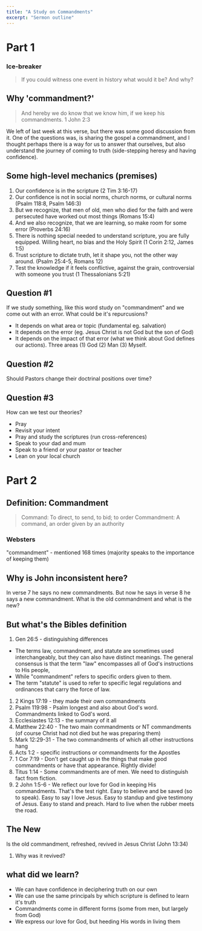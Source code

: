 ```yaml
---
title: "A Study on Commandments"
excerpt: "Sermon outline"
---
```


# Part 1

### Ice-breaker
> If you could witness one event in history what would it be?  And why?

## Why 'commandment?'
> And hereby we do know that we know him, if we keep his commandments. 1 John 2:3

We left of last week at this verse, but there was some good discussion from it.
One of the questions was, is sharing the gospel a commandment, and I thought perhaps
there is a way for us to answer that ourselves, but also understand the 
journey of coming to truth (side-stepping heresy and having confidence).

## Some high-level mechanics (premises)
1. Our confidence is in the scripture (2 Tim 3:16-17)
1. Our confidence is not in social norms, church norms, or cultural norms (Psalm 118:8, Psalm 146:3)
1. But we recognize, that men of old, men who died for the faith and were persecuted have worked out most things (Romans 15:4)
1. And we also recognize, that we are learning, so make room for some error (Proverbs 24:16)
1. There is nothing special needed to understand scripture, you are fully equipped. Willing heart, no bias and the Holy Spirit (1 Corin 2:12, James 1:5)
1. Trust scripture to dictate truth, let it shape you, not the other way around. (Psalm 25:4-5, Romans 12)
1. Test the knowledge if it feels conflictive, against the grain, controversial with someone you trust (1 Thessalonians 5:21)

## Question #1
If we study something, like this word study on "commandment" and we come out with an error. What could be it's repurcusions?

- It depends on what area or topic (fundamental eg. salvation)
- It depends on the error (eg. Jesus Christ is not God but the son of God)
- It depends on the impact of that error (what we think about God defines our actions). Three areas (1) God (2) Man (3) Myself.

## Question #2 
Should Pastors change their doctrinal positions over time?

## Question #3 
How can we test our theories?

- Pray
- Revisit your intent
- Pray and study the scriptures (run cross-references)
- Speak to your dad and mum
- Speak to a friend or your pastor or teacher
- Lean on your local church


# Part 2

## Definition: Commandment

> Command: To direct, to send, to bid; to order
> Commandment: A command, an order given by an authority

### Websters
"commandment" - mentioned 168 times (majority speaks to the importance of keeping them)

## Why is John inconsistent here? 
In verse 7 he says no new commandments. But now he says in verse 8 he says a new commandment.
What is the old commandment and what is the new?

## But what's the Bibles definition
1. Gen 26:5 - distinguishing differences
  * The terms law, commandment, and statute are sometimes used interchangeably,
  but they can also have distinct meanings. The general consensus is that the term "law" encompasses all of God's instructions to His people,
  * While "commandment" refers to specific orders given to them. 
  * The term "statute" is used to refer to specific legal regulations and ordinances that carry the force of law. 
1. 2 Kings 17:19 - they made their own commandments
1. Psalm 119:98 - Psalm longest and also about God's word. Commandments linked to God's word.
1. Ecclesiastes 12:13 - the summary of it all
1. Matthew 22:40 - The two main commandments or NT commandments (of course Christ had not died but he was preparing them)
1. Mark 12:29-31 - The two commandments of which all other instructions hang 
1. Acts 1:2 - specific instructions or commandments for the Apostles
1. 1 Cor 7:19 - Don't get caught up in the things that make good commandments or have that appearance. Rightly divide!
1. Titus 1:14 - Some commandments are of men. We need to distinguish fact from fiction.
1. 2 John 1:5-6 - We reflect our love for God in keeping His commandments. That's the test right. Easy to believe and be saved (so to speak).
Easy to say I love Jesus. Easy to standup and give testimony of Jesus. Easy to stand and preach. Hard to live when the rubber meets the road.

## The New
Is the old commandment, refreshed, revived in Jesus Christ (John 13:34)

1. Why was it revived?

## what did we learn?
* We can have confidence in deciphering truth on our own
* We can use the same principals by which scripture is defined to learn it's truth
* Commandments come in different forms (some from men, but largely from God)
* We express our love for God, but heeding His words in living them
